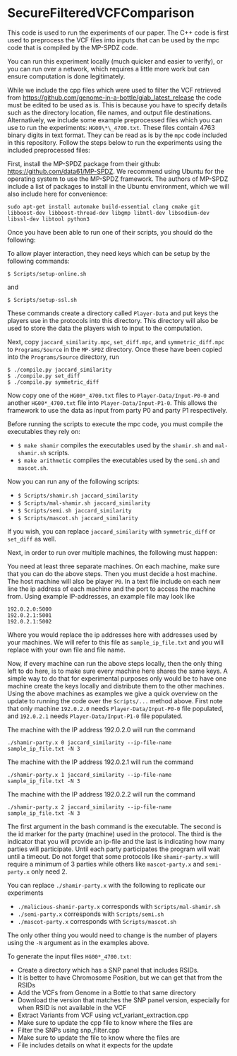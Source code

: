 # SecureFilteredVCFComparison

This code is used to run the experiments of our paper. The C++ code is first used to preprocess the VCF files into inputs that can be used by the mpc code that is compiled by the MP-SPDZ code.

You can run this experiment locally (much quicker and easier to verify), or you can run over a network, which requires a little more work but can ensure computation is done legitimately.

While we include the cpp files which were used to filter the VCF retrieved from https://github.com/genome-in-a-bottle/giab_latest_release the code must be edited to be used as is. This is because you have to specify details such as the directory location, file names, and output file destinations. Alternatively, we include some example preprocessed files which you can use to run the experiments: `HG00\*\_4700.txt`. These files contain 4763 binary digits in text format. They can be read as is by the `mpc` code included in this repository. Follow the steps below to run the experiments using the included preprocessed files:

First, install the MP-SPDZ package from their github: https://github.com/data61/MP-SPDZ. We recommend using Ubuntu for the operating system to use the MP-SPDZ framework. The authors of MP-SPDZ include a list of packages to install in the Ubuntu environment, which we will also include here for convenience:
```
sudo apt-get install automake build-essential clang cmake git libboost-dev libboost-thread-dev libgmp libntl-dev libsodium-dev libssl-dev libtool python3
```

Once you have been able to run one of their scripts, you should do the following:

To allow player interaction, they need keys which can be setup by the following commands:
```
$ Scripts/setup-online.sh
```

and
```
$ Scripts/setup-ssl.sh
```

These commands create a directory called `Player-Data` and put keys the players use in the protocols into this directory. This directory will also be used to store the data the players wish to input to the computation.

Next, copy `jaccard_similarity.mpc`, `set_diff.mpc`, and `symmetric_diff.mpc` to `Programs/Source` in the `MP-SPDZ` directory.
Once these have been copied into the `Programs/Source` directory, run
```
$ ./compile.py jaccard_similarity
$ ./compile.py set_diff
$ ./compile.py symmetric_diff
```

Now copy one of the `HG00*_4700.txt` files to `Player-Data/Input-P0-0` and another `HG00*_4700.txt` file into `Player-Data/Input-P1-0`. This allows the framework to use the data as input from party P0 and party P1 respectively. 

Before running the scripts to execute the mpc code, you must compile the executables they rely on:
* `$ make shamir` compiles the executables used by the `shamir.sh` and `mal-shamir.sh` scripts.
* `$ make arithmetic` compiles the executables used by the `semi.sh` and `mascot.sh`.

Now you can run any of the following scripts:
* `$ Scripts/shamir.sh jaccard_similarity`
* `$ Scripts/mal-shamir.sh jaccard_similarity`
* `$ Scripts/semi.sh jaccard_similarity`
* `$ Scripts/mascot.sh jaccard_similarity`

If you wish, you can replace `jaccard_similarity` with `symmetric_diff` or `set_diff` as well.

Next, in order to run over multiple machines, the following must happen:

You need at least three separate machines. On each machine, make sure that you can do the above steps. Then you must decide a host machine. The host machine will also be player `P0`. In a text file include on each new line the ip address of each machine and the port to access the machine from. Using example IP-addresses, an example file may look like
```
192.0.2.0:5000
192.0.2.1:5001
192.0.2.1:5002
```

Where you would replace the ip addresses here with addresses used by your machines. We will refer to this file as `sample_ip_file.txt` and you will replace with your own file and file name.

Now, if every machine can run the above steps locally, then the only thing left to do here, is to make sure every machine here shares the same keys. A simple way to do that for experimental purposes only would be to have one machine create the keys locally and distribute them to the other machines. Using the above machines as examples we give a quick overview on the update to running the code over the `Scripts/...` method above. First note that only machine `192.0.2.0` needs `Player-Data/Input-P0-0` file populated, and `192.0.2.1` needs `Player-Data/Input-P1-0` file populated.

The machine with the IP address 192.0.2.0 will run the command
```
./shamir-party.x 0 jaccard_similarity --ip-file-name sample_ip_file.txt -N 3
```

The machine with the IP address 192.0.2.1 will run the command
```
./shamir-party.x 1 jaccard_similarity --ip-file-name sample_ip_file.txt -N 3
```

The machine with the IP address 192.0.2.2 will run the command
```
./shamir-party.x 2 jaccard_similarity --ip-file-name sample_ip_file.txt -N 3
```

The first argument in the bash command is the executable. The second is the id marker for the party (machine) used in the protocol. The third is the indicator that you will provide an ip-file and the last is indicating how many parties will participate. Until each party participates the program will wait until a timeout. Do not forget that some protocols like `shamir-party.x` will require a minimum of 3 parties while others like `mascot-party.x` and `semi-party.x` only need 2.

You can replace `./shamir-party.x` with the following to replicate our experiments
* `./malicious-shamir-party.x` corresponds with `Scripts/mal-shamir.sh`
* `./semi-party.x` corresponds with `Scripts/semi.sh`
* `./mascot-party.x` corresponds with `Scripts/mascot.sh`

The only other thing you would need to change is the number of players using the `-N` argument as in the examples above.


To generate the input files `HG00*_4700.txt`:
* Create a directory which has a SNP panel that includes RSIDs.
 * It is better to have Chromosome Position, but we can get that from the RSIDs
* Add the VCFs from Genome in a Bottle to that same directory
 * Download the version that matches the SNP panel version, especially for when RSID is not available in the VCF
* Extract Variants from VCF using vcf_variant_extraction.cpp
 * Make sure to update the cpp file to know where the files are
* Filter the SNPs using snp_filter.cpp
 * Make sure to update the file to know where the files are
 * File includes details on what it expects for the update
